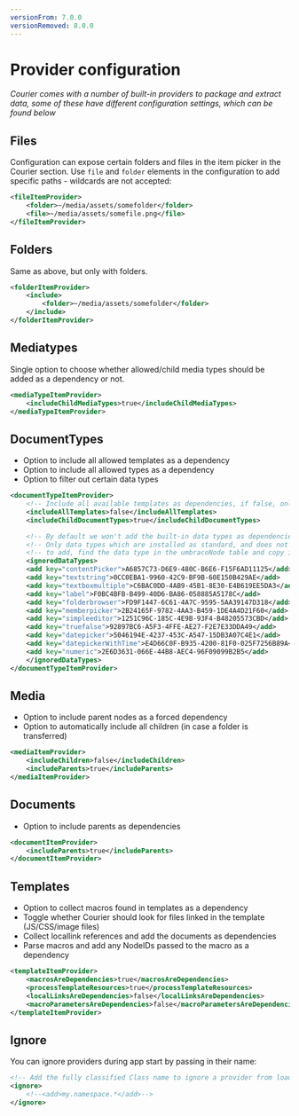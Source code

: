 ```yaml
---
versionFrom: 7.0.0
versionRemoved: 8.0.0
---
```


# Provider configuration

_Courier comes with a number of built-in providers to package and extract data, some of these have different configuration settings, which can be found below_


## Files
Configuration can expose certain folders and files in the item picker in the Courier section. Use `file` and `folder` elements in the configuration to add specific paths - wildcards are not accepted:

```xml
<fileItemProvider>
    <folder>~/media/assets/somefolder</folder>
    <file>~/media/assets/somefile.png</file>
</fileItemProvider>
```

## Folders
Same as above, but only with folders.

```xml
<folderItemProvider>
    <include>
        <folder>~/media/assets/somefolder</folder>
    </include>
</folderItemProvider>
```

## Mediatypes

Single option to choose whether allowed/child media types should be added as a dependency or not.

```xml
<mediaTypeItemProvider>
    <includeChildMediaTypes>true</includeChildMediaTypes>
</mediaTypeItemProvider>
```

## DocumentTypes

- Option to include all allowed templates as a dependency
- Option to include all allowed types as a dependency
- Option to filter out certain data types

```xml
<documentTypeItemProvider>
    <!-- Include all available templates as dependencies, if false, only the current standard template is included -->
    <includeAllTemplates>false</includeAllTemplates>
    <includeChildDocumentTypes>true</includeChildDocumentTypes>

    <!-- By default we won't add the built-in data types as dependencies, if needed, they can be removed from the list below -->
    <!-- Only data types which are installed as standard, and does not have any settings are ignored -->
    <!-- to add, find the data type in the umbracoNode table and copy its uniqueId value to a node below-->
    <ignoredDataTypes>
    <add key="contentPicker">A6857C73-D6E9-480C-B6E6-F15F6AD11125</add>
    <add key="textstring">0CC0EBA1-9960-42C9-BF9B-60E150B429AE</add>
    <add key="textboxmultiple">C6BAC0DD-4AB9-45B1-8E30-E4B619EE5DA3</add>
    <add key="label">F0BC4BFB-B499-40D6-BA86-058885A5178C</add>
    <add key="folderbrowser">FD9F1447-6C61-4A7C-9595-5AA39147D318</add>
    <add key="memberpicker">2B24165F-9782-4AA3-B459-1DE4A4D21F60</add>
    <add key="simpleeditor">1251C96C-185C-4E9B-93F4-B48205573CBD</add>
    <add key="truefalse">92897BC6-A5F3-4FFE-AE27-F2E7E33DDA49</add>
    <add key="datepicker">5046194E-4237-453C-A547-15DB3A07C4E1</add>
    <add key="datepickerWithTime">E4D66C0F-B935-4200-81F0-025F7256B89A</add>
    <add key="numeric">2E6D3631-066E-44B8-AEC4-96F09099B2B5</add>
    </ignoredDataTypes>
</documentTypeItemProvider>
```

## Media

- Option to include parent nodes as a forced dependency
- Option to automatically include all children (in case a folder is transferred)

```xml
<mediaItemProvider>
    <includeChildren>false</includeChildren>
    <includeParents>true</includeParents>
</mediaItemProvider>
```

## Documents

- Option to include parents as dependencies

```xml
<documentItemProvider>
    <includeParents>true</includeParents>
</documentItemProvider>
```

## Templates

- Option to collect macros found in templates as a dependency
- Toggle whether Courier should look for files linked in the template (JS/CSS/image files)
- Collect locallink references and add the documents as dependencies
- Parse macros and add any NodeIDs passed to the macro as a dependency

```xml
<templateItemProvider>
    <macrosAreDependencies>true</macrosAreDependencies>
    <processTemplateResources>true</processTemplateResources>
    <localLinksAreDependencies>false</localLinksAreDependencies>
    <macroParametersAreDependencies>false</macroParametersAreDependencies>
</templateItemProvider>
```

## Ignore
You can ignore providers during app start by passing in their name:

```xml
<!-- Add the fully classified Class name to ignore a provider from loading... -->
<ignore>
    <!--<add>my.namespace.*</add>-->
</ignore>
```

